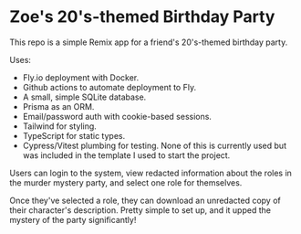 # Zoe's 20's-themed Birthday Party

This repo is a simple Remix app for a friend's 20's-themed birthday party.

Uses:

- Fly.io deployment with Docker.
- Github actions to automate deployment to Fly.
- A small, simple SQLite database.
- Prisma as an ORM.
- Email/password auth with cookie-based sessions.
- Tailwind for styling.
- TypeScript for static types.
- Cypress/Vitest plumbing for testing. None of this is currently used but was included in the template I used to start the project.

Users can login to the system, view redacted information about the roles in the murder mystery party, and select one role for themselves.

Once they've selected a role, they can download an unredacted copy of their character's description. Pretty simple to set up, and it upped the mystery of the party significantly!
